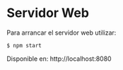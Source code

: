 # Servidor Web
Para arrancar el servidor web utilizar:
```console
$ npm start
```
Disponible en: http://localhost:8080